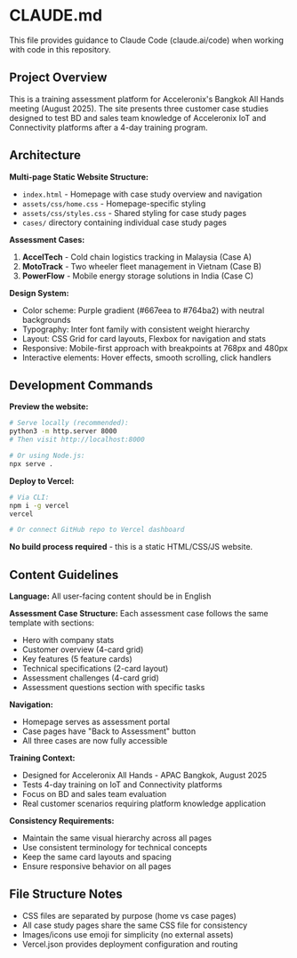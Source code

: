 # CLAUDE.md

This file provides guidance to Claude Code (claude.ai/code) when working with code in this repository.

## Project Overview

This is a training assessment platform for Acceleronix's Bangkok All Hands meeting (August 2025). The site presents three customer case studies designed to test BD and sales team knowledge of Acceleronix IoT and Connectivity platforms after a 4-day training program.

## Architecture

**Multi-page Static Website Structure:**
- `index.html` - Homepage with case study overview and navigation
- `assets/css/home.css` - Homepage-specific styling
- `assets/css/styles.css` - Shared styling for case study pages
- `cases/` directory containing individual case study pages

**Assessment Cases:**
1. **AccelTech** - Cold chain logistics tracking in Malaysia (Case A)
2. **MotoTrack** - Two wheeler fleet management in Vietnam (Case B)  
3. **PowerFlow** - Mobile energy storage solutions in India (Case C)

**Design System:**
- Color scheme: Purple gradient (#667eea to #764ba2) with neutral backgrounds
- Typography: Inter font family with consistent weight hierarchy
- Layout: CSS Grid for card layouts, Flexbox for navigation and stats
- Responsive: Mobile-first approach with breakpoints at 768px and 480px
- Interactive elements: Hover effects, smooth scrolling, click handlers

## Development Commands

**Preview the website:**
```bash
# Serve locally (recommended):
python3 -m http.server 8000
# Then visit http://localhost:8000

# Or using Node.js:
npx serve .
```

**Deploy to Vercel:**
```bash
# Via CLI:
npm i -g vercel
vercel

# Or connect GitHub repo to Vercel dashboard
```

**No build process required** - this is a static HTML/CSS/JS website.

## Content Guidelines

**Language:** All user-facing content should be in English

**Assessment Case Structure:**
Each assessment case follows the same template with sections:
- Hero with company stats
- Customer overview (4-card grid)
- Key features (5 feature cards)
- Technical specifications (2-card layout)
- Assessment challenges (4-card grid)
- Assessment questions section with specific tasks

**Navigation:**
- Homepage serves as assessment portal
- Case pages have "Back to Assessment" button
- All three cases are now fully accessible

**Training Context:**
- Designed for Acceleronix All Hands - APAC Bangkok, August 2025
- Tests 4-day training on IoT and Connectivity platforms
- Focus on BD and sales team evaluation
- Real customer scenarios requiring platform knowledge application

**Consistency Requirements:**
- Maintain the same visual hierarchy across all pages
- Use consistent terminology for technical concepts
- Keep the same card layouts and spacing
- Ensure responsive behavior on all pages

## File Structure Notes

- CSS files are separated by purpose (home vs case pages)
- All case study pages share the same CSS file for consistency
- Images/icons use emoji for simplicity (no external assets)
- Vercel.json provides deployment configuration and routing